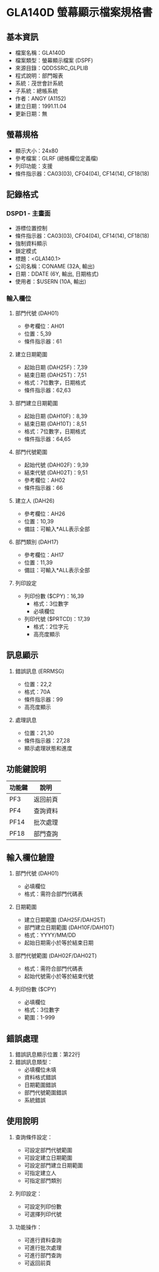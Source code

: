 # GLA140D 螢幕顯示檔案規格書

## 基本資訊
- 檔案名稱：GLA140D
- 檔案類型：螢幕顯示檔案 (DSPF)
- 來源目錄：QDDSSRC_GLPLIB
- 程式說明：部門報表
- 系統：茂世會計系統
- 子系統：總帳系統
- 作者：ANGY (A1152)
- 建立日期：1991.11.04
- 更新日期：無

## 螢幕規格
- 顯示大小：24x80
- 參考檔案：GLRF (總帳欄位定義檔)
- 列印功能：支援
- 條件指示器：CA03(03), CF04(04), CF14(14), CF18(18)

## 記錄格式
### DSPD1 - 主畫面
- 游標位置控制
- 條件指示器：CA03(03), CF04(04), CF14(14), CF18(18)
- 強制資料顯示
- 鎖定模式
- 標題：<GLA140.1>
- 公司名稱：CONAME (32A, 輸出)
- 日期：DDATE (6Y, 輸出, 日期格式)
- 使用者：$USERN (10A, 輸出)

### 輸入欄位
1. 部門代號 (DAH01)
   - 參考欄位：AH01
   - 位置：5,39
   - 條件指示器：61

2. 建立日期範圍
   - 起始日期 (DAH25F)：7,39
   - 結束日期 (DAH25T)：7,51
   - 格式：7位數字，日期格式
   - 條件指示器：62,63

3. 部門建立日期範圍
   - 起始日期 (DAH10F)：8,39
   - 結束日期 (DAH10T)：8,51
   - 格式：7位數字，日期格式
   - 條件指示器：64,65

4. 部門代號範圍
   - 起始代號 (DAH02F)：9,39
   - 結束代號 (DAH02T)：9,51
   - 參考欄位：AH02
   - 條件指示器：66

5. 建立人 (DAH26)
   - 參考欄位：AH26
   - 位置：10,39
   - 備註：可輸入*ALL表示全部

6. 部門類別 (DAH17)
   - 參考欄位：AH17
   - 位置：11,39
   - 備註：可輸入*ALL表示全部

7. 列印設定
   - 列印份數 ($CPY)：16,39
     - 格式：3位數字
     - 必填欄位
   - 列印代號 ($PRTCD)：17,39
     - 格式：2位字元
     - 高亮度顯示

## 訊息顯示
1. 錯誤訊息 (ERRMSG)
   - 位置：22,2
   - 格式：70A
   - 條件指示器：99
   - 高亮度顯示

2. 處理訊息
   - 位置：21,30
   - 條件指示器：27,28
   - 顯示處理狀態和進度

## 功能鍵說明
| 功能鍵 | 說明 |
|-------|------|
| PF3 | 返回前頁 |
| PF4 | 查詢資料 |
| PF14 | 批次處理 |
| PF18 | 部門查詢 |

## 輸入欄位驗證
1. 部門代號 (DAH01)
   - 必填欄位
   - 格式：需符合部門代碼表

2. 日期範圍
   - 建立日期範圍 (DAH25F/DAH25T)
   - 部門建立日期範圍 (DAH10F/DAH10T)
   - 格式：YYYY/MM/DD
   - 起始日期需小於等於結束日期

3. 部門代號範圍 (DAH02F/DAH02T)
   - 格式：需符合部門代碼表
   - 起始代號需小於等於結束代號

4. 列印份數 ($CPY)
   - 必填欄位
   - 格式：3位數字
   - 範圍：1-999

## 錯誤處理
1. 錯誤訊息顯示位置：第22行
2. 錯誤訊息類型：
   - 必填欄位未填
   - 資料格式錯誤
   - 日期範圍錯誤
   - 部門代號範圍錯誤
   - 系統錯誤

## 使用說明
1. 查詢條件設定：
   - 可設定部門代號範圍
   - 可設定建立日期範圍
   - 可設定部門建立日期範圍
   - 可指定建立人
   - 可指定部門類別

2. 列印設定：
   - 可設定列印份數
   - 可選擇列印代號

3. 功能操作：
   - 可進行資料查詢
   - 可進行批次處理
   - 可進行部門查詢
   - 可返回前頁 
